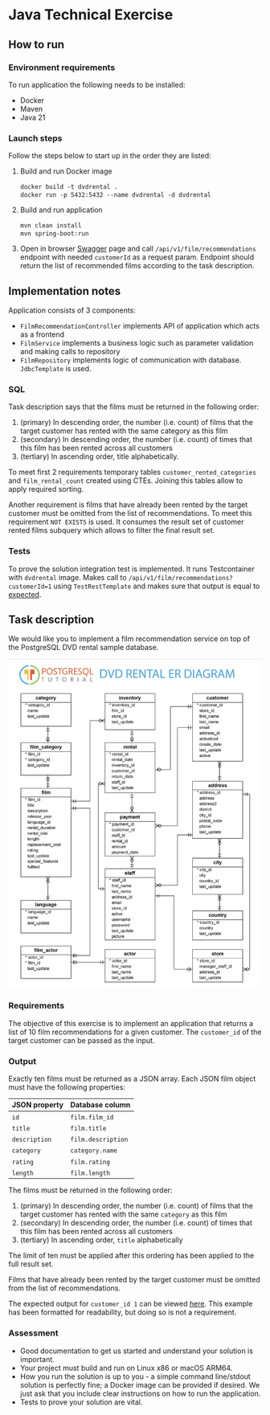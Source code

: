 # Java Technical Exercise

## How to run

### Environment requirements
To run application the following needs to be installed:
- Docker
- Maven
- Java 21

### Launch steps
Follow the steps below to start up in the order they are listed:
1. Build and run Docker image
    ```shell
    docker build -t dvdrental .
    docker run -p 5432:5432 --name dvdrental -d dvdrental
    ```
2. Build and run application
    ```shell
    mvn clean install
    mvn spring-boot:run
    ```
3. Open in browser [Swagger](http://localhost:8080/swagger-ui/index.html) page and call `/api/v1/film/recommendations` endpoint with needed `customerId` as a request param. Endpoint should return the list of recommended films according to the task description.

## Implementation notes

Application consists of 3 components:
- `FilmRecommendationController` implements API of application which acts as a frontend
- `FilmService` implements a business logic such as parameter validation and making calls to repository
- `FilmRepository` implements logic of communication with database. `JdbcTemplate` is used.

### SQL
Task description says that the films must be returned in the following order:
1. (primary) In descending order, the number (i.e. count) of films that the target customer has rented with the same category as this film
2. (secondary) In descending order, the number (i.e. count) of times that this film has been rented across all customers
3. (tertiary) In ascending order, title alphabetically.

To meet first 2 requirements temporary tables `customer_rented_categories` and `film_rental_count` created using CTEs. Joining this tables allow to apply required sorting.

Another requirement is films that have already been rented by the target customer must be omitted from the list of recommendations.
To meet this requirement `NOT EXISTS` is used. It consumes the result set of customer rented films subquery which allows to filter the final result set.

### Tests

To prove the solution integration test is implemented. It runs Testcontainer with `dvdrental` image.
Makes call to `/api/v1/film/recommendations?customerId=1` using `TestRestTemplate` and makes sure that output is equal to [expected](customer-1-recommended-films.json).

## Task description

We would like you to implement a film recommendation service on top of the PostgreSQL DVD rental sample database.

![](./dvdrental-er-diagram.png)

### Requirements

The objective of this exercise is to implement an application that returns a list of 10 film recommendations for a given customer.
The `customer_id` of the target customer can be passed as the input.

### Output

Exactly ten films must be returned as a JSON array. Each JSON film object must have the following properties:

| JSON property | Database column    |
|---------------|--------------------|
| `id`          | `film.film_id`     |
| `title`       | `film.title`       |
| `description` | `film.description` |
| `category`    | `category.name`    |
| `rating`      | `film.rating`      |
| `length`      | `film.length`      |

The films must be returned in the following order:

1. (primary) In descending order, the number (i.e. count) of films that the target customer has rented with the same `category` as this film
2. (secondary) In descending order, the number (i.e. count) of times that this film has been rented across all customers
3. (tertiary) In ascending order, `title` alphabetically

The limit of ten must be applied after this ordering has been applied to the full result set.

Films that have already been rented by the target customer must be omitted from the list of recommendations.

The expected output for `customer_id 1` can be viewed [here](customer-1-recommended-films.json). This example has been formatted for readability, but doing so is not a requirement.

### Assessment

- Good documentation to get us started and understand your solution is important.
- Your project must build and run on Linux x86 or macOS ARM64.
- How you run the solution is up to you - a simple command line/stdout solution is perfectly fine; a Docker image can be provided if desired. We just ask that you include clear instructions on how to run the application.
- Tests to prove your solution are vital.